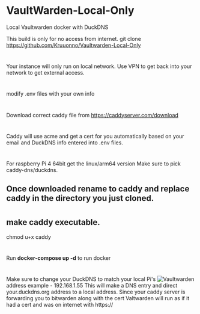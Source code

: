 

# VaultWarden-Local-Only

Local Vaultwarden docker with DuckDNS

This build is only for no access from internet.
git clone https://github.com/Kruuonno/Vaultwarden-Local-Only
#
Your instance will only run on local network.
Use VPN to get back into your network to get external access.
#
modify .env files with your own info
#
Download correct caddy file from https://caddyserver.com/download
#
Caddy will use acme and get a cert for you automatically
based on your email and DuckDNS info entered into .env files.
#
For raspberry Pi 4 64bit get the linux/arm64 version
Make sure to pick caddy-dns/duckdns.
## Once downloaded rename to caddy and replace caddy in the directory you just cloned.
#
## make caddy executable.
chmod u+x caddy
#
Run **docker-compose up -d** to run docker
#
Make sure to change your DuckDNS to match your local Pi's 
![Vaultwarden](https://i.imgur.com/ghZqhcY.jpg)
address example - 192.168.1.55 
This will make a DNS entry and direct your.duckdns.org address to a local address.
Since your caddy server is forwarding you to bitwarden along with the cert 
Valtwarden will run as if it had a cert and was on internet with https://
#
#



